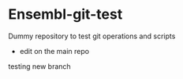 Ensembl-git-test
================

Dummy repository to test git operations and scripts

- edit on the main repo

testing new branch
